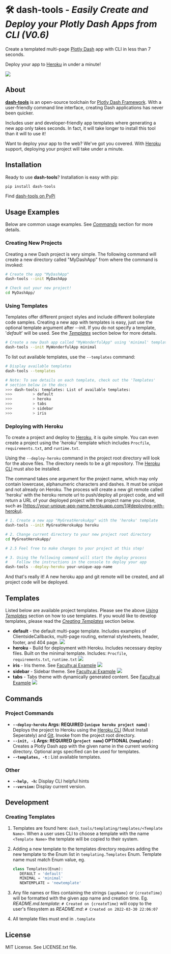 # 🛠️ **dash-tools** - _Easily Create and Deploy your Plotly Dash Apps from CLI (V0.6)_

Create a templated multi-page [Plotly Dash](https://plotly.com/dash/) app with CLI in less than 7 seconds.

Deploy your app to [Heroku](https://heroku.com/) in under a minute!

![](docs/intro_gif.gif)

## **About**

[**dash-tools**](https://github.com/andrew-hossack/dash-tools) is an open-source toolchain for [Plotly Dash Framework](https://dash.plotly.com/introduction). With a user-friendly command line interface, creating Dash applications has never been quicker.

Includes user and developer-friendly app templates where generating a new app only takes seconds. In fact, it will take longer to install this tool than it will to use it!

Want to deploy your app to the web? We've got you covered. With [Heroku](https://heroku.com/) support, deploying your project will take under a minute.

## **Installation**

Ready to use **dash-tools**? Installation is easy with pip:

```bash
pip install dash-tools
```

Find [dash-tools on PyPi](https://pypi.org/project/dash-tools/)

## **Usage Examples**

Below are common usage examples. See [_Commands_](#commands) section for more details.

### **Creating New Projects**

Creating a new Dash project is very simple. The following command will create a new directory called "MyDashApp" from where the command is invoked:

```bash
# Create the app "MyDashApp"
dash-tools --init MyDashApp

# Check out your new project!
cd MyDashApp/
```

### **Using Templates**

Templates offer different project styles and include different boilerplate code samples. Creating a new app with templates is easy, just use the optional template argument after --init. If you do not specify a template, '_default_' will be used. See the [_Templates_](#templates) section below for more details.

```bash
# Create a new Dash app called "MyWonderfulApp" using 'minimal' template
dash-tools --init MyWonderfulApp minimal
```

To list out available templates, use the `--templates` command:

```bash
# Display available templates
dash-tools --templates

# Note: To see details on each template, check out the 'Templates'
# section below in the docs
>>> dash-tools: templates: List of available templates:
>>>         > default
>>>         > heroku
>>>         > tabs
>>>         > sidebar
>>>         > iris
```

### **Deploying with Heroku**

To create a project and deploy to [Heroku](https://www.heroku.com/), it is quite simple. You can even create a project using the '_heroku_' template which includes `Procfile`, `requirements.txt`, and `runtime.txt`.

Using the `--deploy-heroku` command in the project root directory will look for the above files. The directory needs to be a git repository. The [Heroku CLI](https://devcenter.heroku.com/categories/command-line) must also be installed.

The command takes one argument for the project name, which may only contain lowercase, alphanumeric characters and dashes. It must be unique and not already on Heroku. The process will create a new git remote called 'heroku' with the heroku remote url to push/deploy all project code, and will return a URL of your deployed project with the project name you chose, such as [https://your-unique-app-name.herokuapp.com/](#deploying-with-heroku).

```bash
# 1. Create a new app "MyGreatHerokuApp" with the 'heroku' template
dash-tools --init MyGreatHerokuApp heroku

# 2. Change current directory to your new project root directory
cd MyGreatHerokuApp/

# 2.5 Feel free to make changes to your project at this step!

# 3. Using the following command will start the deploy process
#    Follow the instructions in the console to deploy your app
dash-tools --deploy-heroku your-unique-app-name
```

And that's really it! A new heroku app and git remote will be created, and all project code will be deployed.

## **Templates**

Listed below are available project templates. Please see the above [_Using Templates_](#using-templates) section on how to use templates. If you would like to develop templates, please read the [_Creating Templates_](#creating-templates) section below.

- **default** - the default multi-page template. Includes examples of ClientsideCallbacks, multi-page routing, external stylesheets, header, footer, and 404 page.
  ![](docs/default_theme.png)
- **heroku** - Build for deployment with Heroku. Includes necessary deploy files. Built on the minimal template. Includes: `Procfile`, `requirements.txt`, `runtime.txt`
  ![](docs/heroku_theme.png)
- **iris** - Iris theme. See [Faculty.ai Example](https://dash-bootstrap-components.opensource.faculty.ai/examples/iris/)
  ![](docs/iris_theme.png)
- **sidebar** - Sidebar theme. See [Faculty.ai Example](https://dash-bootstrap-components.opensource.faculty.ai/examples/simple-sidebar/)
  ![](docs/sidebar_theme.png)
- **tabs** - Tabs theme with dynamically generated content. See [Faculty.ai Example](https://dash-bootstrap-components.opensource.faculty.ai/examples/graphs-in-tabs/)
  ![](docs/tabs_theme.png)

## **Commands**

### **Project Commands**

- **`--deploy-heroku` Args: REQUIRED (`unique heroku project name`) :** Deploys the project to Heroku using the [Heroku CLI](https://devcenter.heroku.com/categories/command-line) (Must Install Seperately) and [Git](https://git-scm.com/downloads). Invoke from the project root directory.
- **`--init, -i` Args: REQUIRED (`project name`) OPTIONAL (`template`) :** Creates a Plotly Dash app with the given name in the current working directory. Optional args specified can be used for templates.
- **`--templates, -t` :** List available templates.

### Other

- **`--help, -h`:** Display CLI helpful hints
- **`--version`:** Display current version.

## **Development**

### **Creating Templates**

1. Templates are found here: `dash_tools/templating/templates/<Template Name>`. When a user uses CLI to choose a template with the name `<Template Name>` the template will be copied to their system.
2. Adding a new template to the templates directory requires adding the new template to the Enum list in `templating.Templates` Enum. Template name must match Enum value, eg.

   ```python
   class Templates(Enum):
      DEFAULT = 'default'
      MINIMAL = 'minimal'
      NEWTEMPLATE = 'newtemplate'
   ```

3. Any file names or files containing the strings `{appName}` or `{createTime}` will be formatted with the given app name and creation time. Eg. _README.md.template_: `# Created on {createTime}` will copy to the user's filesystem as _README.md_: `# Created on 2022-03-30 22:06:07`
4. All template files must end in `.template`

## **License**

MIT License. See LICENSE.txt file.
